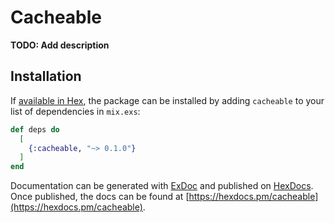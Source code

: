 # Cacheable

**TODO: Add description**

## Installation

If [available in Hex](https://hex.pm/docs/publish), the package can be installed
by adding `cacheable` to your list of dependencies in `mix.exs`:

```elixir
def deps do
  [
    {:cacheable, "~> 0.1.0"}
  ]
end
```

Documentation can be generated with [ExDoc](https://github.com/elixir-lang/ex_doc)
and published on [HexDocs](https://hexdocs.pm). Once published, the docs can
be found at [https://hexdocs.pm/cacheable](https://hexdocs.pm/cacheable).

